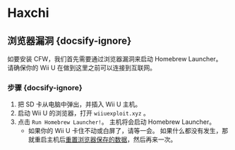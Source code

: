 # Haxchi

## 浏览器漏洞 {docsify-ignore}

如要安装 CFW，我们首先需要通过浏览器漏洞来启动 Homebrew Launcher。 请确保你的 Wii U 在做到这里之前可以连接到互联网。

### 步骤 {docsify-ignore}

1. 把 SD 卡从电脑中弹出，并插入 Wii U 主机。
1. 启动 Wii U 的浏览器，打开 `wiiuexploit.xyz` 。
1. 点击 `Run Homebrew Launcher!`。 主机将会启动 Homebrew Launcher。
    - 如果你的 Wii U 卡住不动或白屏了，请等一会。 如果什么都没有发生，那就重启主机后[重置浏览器保存的数据](https://en-americas-support.nintendo.com/app/answers/detail/a_id/1507/~/how-to-delete-the-internet-browser-history)，然后再来一次。